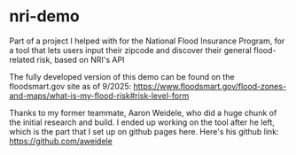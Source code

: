 # nri-demo

Part of a project I helped with for the National Flood Insurance Program, for a tool that lets users input their zipcode and discover their general flood-related risk, based on NRI's API

The fully developed version of this demo can be found on the floodsmart.gov site as of 9/2025: https://www.floodsmart.gov/flood-zones-and-maps/what-is-my-flood-risk#risk-level-form 


Thanks to my former teammate, Aaron Weidele, who did a huge chunk of the initial research and build. I ended up working on the tool after he left, which is the part that I set up on github pages here. Here's his github link:
https://github.com/aweidele
